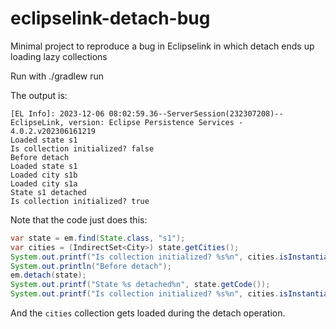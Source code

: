 # eclipselink-detach-bug
Minimal project to reproduce a bug in Eclipselink in which detach ends up loading lazy collections

Run with ./gradlew run

The output is:

```
[EL Info]: 2023-12-06 08:02:59.36--ServerSession(232307208)--EclipseLink, version: Eclipse Persistence Services - 4.0.2.v202306161219
Loaded state s1
Is collection initialized? false
Before detach
Loaded state s1
Loaded city s1b
Loaded city s1a
State s1 detached
Is collection initialized? true
```

Note that the code just does this:

```java
var state = em.find(State.class, "s1");
var cities = (IndirectSet<City>) state.getCities();
System.out.printf("Is collection initialized? %s%n", cities.isInstantiated());
System.out.println("Before detach");
em.detach(state);
System.out.printf("State %s detached%n", state.getCode());
System.out.printf("Is collection initialized? %s%n", cities.isInstantiated());
```

And the `cities` collection gets loaded during the detach operation.